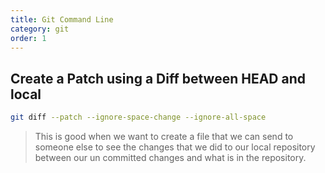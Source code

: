 ```yaml
---
title: Git Command Line
category: git
order: 1
---
```


## Create a Patch using a Diff between HEAD and local
``` bash
git diff --patch --ignore-space-change --ignore-all-space
```

> This is good when we want to create a file that we can send to someone else to see the changes that we did to our local repository between our un committed changes and what is in the repository.

